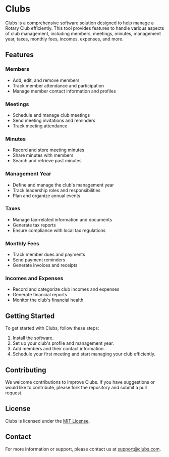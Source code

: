 # Clubs

Clubs is a comprehensive software solution designed to help manage a Rotary Club efficiently. This tool provides features to handle various aspects of club management, including members, meetings, minutes, management year, taxes, monthly fees, incomes, expenses, and more.

## Features

### Members
- Add, edit, and remove members
- Track member attendance and participation
- Manage member contact information and profiles

### Meetings
- Schedule and manage club meetings
- Send meeting invitations and reminders
- Track meeting attendance

### Minutes
- Record and store meeting minutes
- Share minutes with members
- Search and retrieve past minutes

### Management Year
- Define and manage the club's management year
- Track leadership roles and responsibilities
- Plan and organize annual events

### Taxes
- Manage tax-related information and documents
- Generate tax reports
- Ensure compliance with local tax regulations

### Monthly Fees
- Track member dues and payments
- Send payment reminders
- Generate invoices and receipts

### Incomes and Expenses
- Record and categorize club incomes and expenses
- Generate financial reports
- Monitor the club's financial health

## Getting Started

To get started with Clubs, follow these steps:
1. Install the software.
2. Set up your club's profile and management year.
3. Add members and their contact information.
4. Schedule your first meeting and start managing your club efficiently.

## Contributing

We welcome contributions to improve Clubs. If you have suggestions or would like to contribute, please fork the repository and submit a pull request.

## License

Clubs is licensed under the [MIT License](LICENSE).

## Contact

For more information or support, please contact us at [support@clubs.com](mailto:support@clubs.com).


